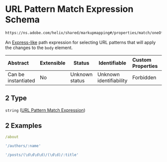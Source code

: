 # URL Pattern Match Expression Schema

```txt
https://ns.adobe.com/helix/shared/markupmapping#/properties/match/oneOf/2
```

An [Express-like](https://expressjs.com/en/guide/routing.html) path expression for selecting URL patterns that will apply the changes to the `body` element.


| Abstract            | Extensible | Status         | Identifiable            | Custom Properties | Additional Properties | Access Restrictions | Defined In                                                                      |
| :------------------ | ---------- | -------------- | ----------------------- | :---------------- | --------------------- | ------------------- | ------------------------------------------------------------------------------- |
| Can be instantiated | No         | Unknown status | Unknown identifiability | Forbidden         | Allowed               | none                | [markupmapping.schema.json\*](markupmapping.schema.json "open original schema") |

## 2 Type

`string` ([URL Pattern Match Expression](markupmapping-properties-match-oneof-url-pattern-match-expression.md))

## 2 Examples

```yaml
/about

```

```yaml
'/authors/:name'

```

```yaml
'/posts/(\d\d\d\d)/(\d\d)/:title'

```
